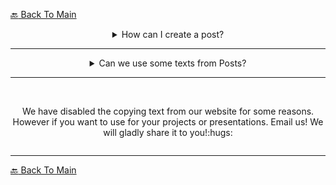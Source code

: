 <a href="README.md">:back: Back To Main</a>

<details>
   <summary align=center>How can I create a post?</summary><hr><br>
    <p align=center>Currently, only the people with Post Creater role in Discord have the permission to create post. You can ask them to create! We will later add Post Creating Section.</p>
</details>
<hr>

<details>
   <summary align=center>Can we use some texts from Posts?<summary><hr><br>
    <p align=center></p>We have disabled the copying text from our website for some reasons. However if you want to use for your projects or presentations. Email us! We will gladly share it to you!:hugs:</p>
</details>
<hr>

<a href="README.md">:back: Back To Main</a>
